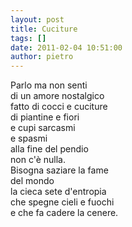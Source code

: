 ```yaml
---
layout: post
title: Cuciture
tags: []
date: 2011-02-04 10:51:00
author: pietro
---
```

Parlo ma non senti<br/>di un amore nostalgico<br/>fatto di cocci e cuciture<br/>di piantine e fiori<br/>e cupi sarcasmi<br/>e spasmi<br/>alla fine del pendio <br/>non c'è nulla.<br/>Bisogna saziare la fame<br/>del mondo<br/>la cieca sete d'entropia<br/>che spegne cieli e fuochi<br/>e che fa cadere la cenere.
